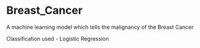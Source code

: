 # Breast_Cancer
A machine learning model which tells the malignancy of the Breast Cancer

Classification used - Logistic Regression
